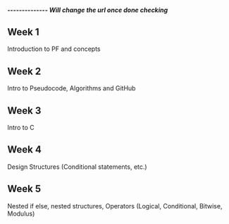 #### -------------- *Will change the url once done checking*

## Week 1
Introduction to PF and concepts

## Week 2
Intro to Pseudocode, Algorithms and GitHub

## Week 3
Intro to C

## Week 4
Design Structures (Conditional statements, etc.)

## Week 5
Nested if else, nested structures, Operators (Logical, Conditional, Bitwise, Modulus)
